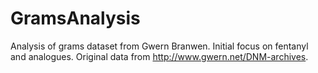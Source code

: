 # GramsAnalysis
Analysis of grams dataset from Gwern Branwen. Initial focus on fentanyl and analogues.
Original data from http://www.gwern.net/DNM-archives.
